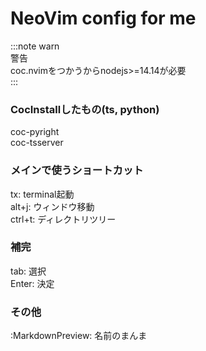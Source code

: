 # NeoVim config for me

:::note warn  
警告  
coc.nvimをつかうからnodejs>=14.14が必要    
:::  

### CocInstallしたもの(ts, python)  
coc-pyright   
coc-tsserver  
  


### メインで使うショートカット  
tx: terminal起動  
alt+j: ウィンドウ移動  
ctrl+t: ディレクトリツリー  

### 補完  
tab: 選択   
Enter: 決定  


### その他  
:MarkdownPreview: 名前のまんま  
 
